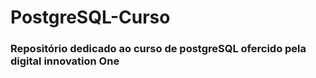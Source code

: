 # PostgreSQL-Curso

### Repositório dedicado ao curso de postgreSQL ofercido pela digital innovation One

